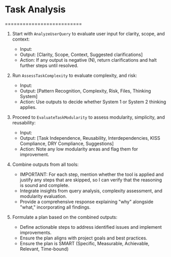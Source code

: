 # Task Analysis
==========================
1. Start with `AnalyzeUserQuery` to evaluate user input for clarity, scope, and context:
   - Input: <User query text>
   - Output: [Clarity, Scope, Context, Suggested clarifications]
   - Action: If any output is negative (N), return clarifications and halt further steps until resolved.

2. Run `AssessTaskComplexity` to evaluate complexity, and risk:
   - Input: <Task description>
   - Output: [Pattern Recognition, Complexity, Risk, Files, Thinking System]
   - Action: Use outputs to decide whether System 1 or System 2 thinking applies.

3. Proceed to `EvaluateTaskModularity` to assess modularity, simplicity, and reusability:
   - Input: <Task description>
   - Output: [Task Independence, Reusability, Interdependencies, KISS Compliance, DRY Compliance, Suggestions]
   - Action: Note any low modularity areas and flag them for improvement.

4. Combine outputs from all tools:
   - IMPORTANT: For each step, mention whether the tool is applied and justify any steps that are skipped, so I can verify that the reasoning is sound and complete.
   - Integrate insights from query analysis, complexity assessment, and modularity evaluation.
   - Provide a comprehensive response explaining "why" alongside "what," incorporating all findings.

5. Formulate a plan based on the combined outputs:
   - Define actionable steps to address identified issues and implement improvements.
   - Ensure the plan aligns with project goals and best practices.
   - Ensure the plan is SMART (Specific, Measurable, Achievable, Relevant, Time-bound)